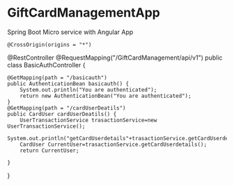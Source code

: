 # GiftCardManagementApp
Spring Boot Micro service with Angular App
	
	@CrossOrigin(origins = "*")
@RestController
@RequestMapping("/GiftCardManagement/api/v1")
public class BasicAuthController {
	
	@GetMapping(path = "/basicauth")
    public AuthenticationBean basicauth() {
		System.out.println("You are authenticated");
        return new AuthenticationBean("You are authenticated");
    }
	@GetMapping(path = "/cardUserDeatils")
    public CardUser cardUserDeatils() {
		UserTransactionService trasactionService=new UserTransactionService();
		System.out.println("getCardUserdetails"+trasactionService.getCardUserdetails().getCardNumber());
		CardUser CurrentUser=trasactionService.getCardUserdetails();
		return CurrentUser;
		
    }
	

}
